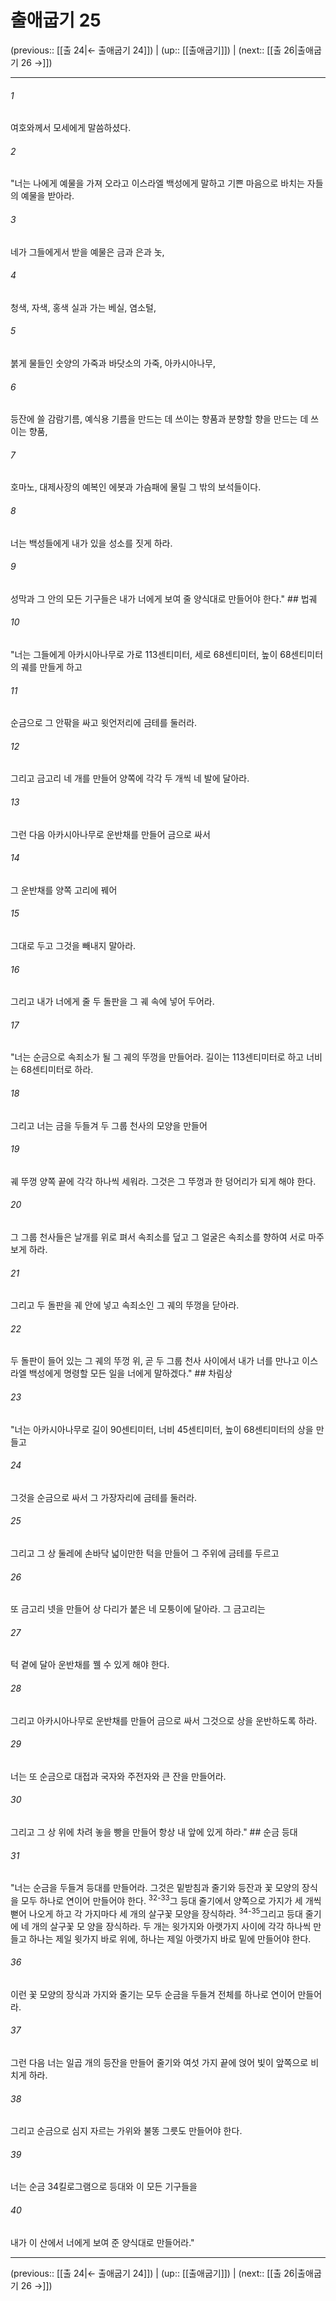 # 출애굽기 25

(previous:: [[출 24|← 출애굽기 24]]) | (up:: [[출애굽기]]) | (next:: [[출 26|출애굽기 26 →]])

***




###### 1 

여호와께서 모세에게 말씀하셨다. 



###### 2 

"너는 나에게 예물을 가져 오라고 이스라엘 백성에게 말하고 기쁜 마음으로 바치는 자들의 예물을 받아라. 



###### 3 

네가 그들에게서 받을 예물은 금과 은과 놋, 



###### 4 

청색, 자색, 홍색 실과 가는 베실, 염소털, 



###### 5 

붉게 물들인 숫양의 가죽과 바닷소의 가죽, 아카시아나무, 



###### 6 

등잔에 쓸 감람기름, 예식용 기름을 만드는 데 쓰이는 향품과 분향할 향을 만드는 데 쓰이는 향품, 



###### 7 

호마노, 대제사장의 예복인 에봇과 가슴패에 물릴 그 밖의 보석들이다. 



###### 8 

너는 백성들에게 내가 있을 성소를 짓게 하라. 



###### 9 

성막과 그 안의 모든 기구들은 내가 너에게 보여 줄 양식대로 만들어야 한다." ## 법궤 



###### 10 

"너는 그들에게 아카시아나무로 가로 113센티미터, 세로 68센티미터, 높이 68센티미터의 궤를 만들게 하고 



###### 11 

순금으로 그 안팎을 싸고 윗언저리에 금테를 둘러라. 



###### 12 

그리고 금고리 네 개를 만들어 양쪽에 각각 두 개씩 네 발에 달아라. 



###### 13 

그런 다음 아카시아나무로 운반채를 만들어 금으로 싸서 



###### 14 

그 운반채를 양쪽 고리에 꿰어 



###### 15 

그대로 두고 그것을 빼내지 말아라. 



###### 16 

그리고 내가 너에게 줄 두 돌판을 그 궤 속에 넣어 두어라. 



###### 17 

"너는 순금으로 속죄소가 될 그 궤의 뚜껑을 만들어라. 길이는 113센티미터로 하고 너비는 68센티미터로 하라. 



###### 18 

그리고 너는 금을 두들겨 두 그룹 천사의 모양을 만들어 



###### 19 

궤 뚜껑 양쪽 끝에 각각 하나씩 세워라. 그것은 그 뚜껑과 한 덩어리가 되게 해야 한다. 



###### 20 

그 그룹 천사들은 날개를 위로 펴서 속죄소를 덮고 그 얼굴은 속죄소를 향하여 서로 마주 보게 하라. 



###### 21 

그리고 두 돌판을 궤 안에 넣고 속죄소인 그 궤의 뚜껑을 닫아라. 



###### 22 

두 돌판이 들어 있는 그 궤의 뚜껑 위, 곧 두 그룹 천사 사이에서 내가 너를 만나고 이스라엘 백성에게 명령할 모든 일을 너에게 말하겠다." ## 차림상 



###### 23 

"너는 아카시아나무로 길이 90센티미터, 너비 45센티미터, 높이 68센티미터의 상을 만들고 



###### 24 

그것을 순금으로 싸서 그 가장자리에 금테를 둘러라. 



###### 25 

그리고 그 상 둘레에 손바닥 넓이만한 턱을 만들어 그 주위에 금테를 두르고 



###### 26 

또 금고리 넷을 만들어 상 다리가 붙은 네 모퉁이에 달아라. 그 금고리는 



###### 27 

턱 곁에 달아 운반채를 꿸 수 있게 해야 한다. 



###### 28 

그리고 아카시아나무로 운반채를 만들어 금으로 싸서 그것으로 상을 운반하도록 하라. 



###### 29 

너는 또 순금으로 대접과 국자와 주전자와 큰 잔을 만들어라. 



###### 30 

그리고 그 상 위에 차려 놓을 빵을 만들어 항상 내 앞에 있게 하라." ## 순금 등대 



###### 31 

"너는 순금을 두들겨 등대를 만들어라. 그것은 밑받침과 줄기와 등잔과 꽃 모양의 장식을 모두 하나로 연이어 만들어야 한다. <sup class="versenum">32-33</sup>그 등대 줄기에서 양쪽으로 가지가 세 개씩 뻗어 나오게 하고 각 가지마다 세 개의 살구꽃 모양을 장식하라. <sup class="versenum">34-35</sup>그리고 등대 줄기에 네 개의 살구꽃 모 양을 장식하라. 두 개는 윗가지와 아랫가지 사이에 각각 하나씩 만들고 하나는 제일 윗가지 바로 위에, 하나는 제일 아랫가지 바로 밑에 만들어야 한다. 



###### 36 

이런 꽃 모양의 장식과 가지와 줄기는 모두 순금을 두들겨 전체를 하나로 연이어 만들어라. 



###### 37 

그런 다음 너는 일곱 개의 등잔을 만들어 줄기와 여섯 가지 끝에 얹어 빛이 앞쪽으로 비치게 하라. 



###### 38 

그리고 순금으로 심지 자르는 가위와 불똥 그릇도 만들어야 한다. 



###### 39 

너는 순금 34킬로그램으로 등대와 이 모든 기구들을 



###### 40 

내가 이 산에서 너에게 보여 준 양식대로 만들어라."

***

(previous:: [[출 24|← 출애굽기 24]]) | (up:: [[출애굽기]]) | (next:: [[출 26|출애굽기 26 →]])
